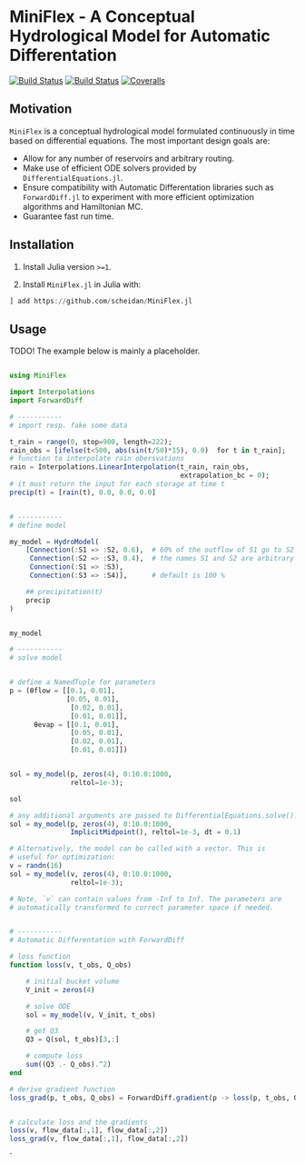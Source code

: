 # MiniFlex - A Conceptual Hydrological Model for Automatic Differentation

[![Build Status](https://travis-ci.com/scheidan/MiniFlex.jl.svg?branch=master)](https://travis-ci.com/scheidan/MiniFlex.jl)
[![Build Status](https://ci.appveyor.com/api/projects/status/github/scheidan/MiniFlex.jl?svg=true)](https://ci.appveyor.com/project/scheidan/MiniFlex-jl)
[![Coveralls](https://coveralls.io/repos/github/scheidan/MiniFlex.jl/badge.svg?branch=master)](https://coveralls.io/github/scheidan/MiniFlex.jl?branch=master)


## Motivation

`MiniFlex` is a conceptual hydrological model formulated continuously
in time based on differential equations. The most important design goals are:

- Allow for any number of reservoirs and arbitrary routing.
- Make use of efficient ODE solvers provided by
  `DifferentialEquations.jl`.
- Ensure compatibility with Automatic Differentation libraries such as
  `ForwardDiff.jl` to experiment with more efficient optimization algorithms
    and Hamiltonian MC.
- Guarantee fast run time.


## Installation

1. Install Julia version `>=1`.

2. Install `MiniFlex.jl` in Julia with:
```Julia
] add https://github.com/scheidan/MiniFlex.jl

```


## Usage

TODO!
The example below is mainly a placeholder.

``` julia

using MiniFlex

import Interpolations
import ForwardDiff

# -----------
# import resp. fake some data

t_rain = range(0, stop=900, length=222);
rain_obs = [ifelse(t<500, abs(sin(t/50)*15), 0.0)  for t in t_rain];
# function to interpolate rain obersvations
rain = Interpolations.LinearInterpolation(t_rain, rain_obs,
                                          extrapolation_bc = 0);
# it must return the input for each storage at time t
precip(t) = [rain(t), 0.0, 0.0, 0.0]


# -----------
# define model

my_model = HydroModel(
    [Connection(:S1 => :S2, 0.6),  # 60% of the outflow of S1 go to S2
     Connection(:S2 => :S3, 0.4),  # the names S1 and S2 are arbitrary
     Connection(:S1 => :S3),
     Connection(:S3 => :S4)],      # default is 100 %

    ## precipitation(t)
    precip
)


my_model

# -----------
# solve model


# define a NamedTuple for parameters
p = (θflow = [[0.1, 0.01],
              [0.05, 0.01],
               [0.02, 0.01],
               [0.01, 0.01]],
      θevap = [[0.1, 0.01],
               [0.05, 0.01],
               [0.02, 0.01],
               [0.01, 0.01]])


sol = my_model(p, zeros(4), 0:10.0:1000,
               reltol=1e-3);

sol

# any additional arguments are passed to DifferentialEquations.solve(). E.g.
sol = my_model(p, zeros(4), 0:10.0:1000,
               ImplicitMidpoint(), reltol=1e-3, dt = 0.1)

# Alternatively, the model can be called with a vector. This is
# useful for optimization:
v = randn(16)
sol = my_model(v, zeros(4), 0:10.0:1000,
               reltol=1e-3);

# Note, `v` can contain values from -Inf to Inf. The parameters are
# automatically transformed to correct parameter space if needed.


# -----------
# Automatic Differentation with ForwardDiff

# loss function
function loss(v, t_obs, Q_obs)

    # initial bucket volume
    V_init = zeros(4)

    # solve ODE
    sol = my_model(v, V_init, t_obs)

    # get Q3
    Q3 = Q(sol, t_obs)[3,:]

    # compute loss
    sum((Q3 .- Q_obs).^2)
end

# derive gradient function
loss_grad(p, t_obs, Q_obs) = ForwardDiff.gradient(p -> loss(p, t_obs, Q_obs), p)


# calculate loss and the gradients
loss(v, flow_data[:,1], flow_data[:,2])
loss_grad(v, flow_data[:,1], flow_data[:,2])

```

`
